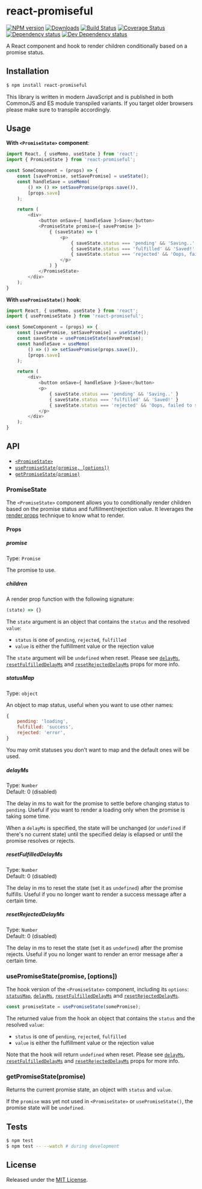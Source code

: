 # react-promiseful

[![NPM version][npm-image]][npm-url] [![Downloads][downloads-image]][npm-url] [![Build Status][travis-image]][travis-url] [![Coverage Status][codecov-image]][codecov-url] [![Dependency status][david-dm-image]][david-dm-url] [![Dev Dependency status][david-dm-dev-image]][david-dm-dev-url]

[npm-url]:https://npmjs.org/package/react-promiseful
[downloads-image]:http://img.shields.io/npm/dm/react-promiseful.svg
[npm-image]:http://img.shields.io/npm/v/react-promiseful.svg
[travis-url]:https://travis-ci.org/moxystudio/react-promiseful
[travis-image]:http://img.shields.io/travis/moxystudio/react-promiseful/master.svg
[codecov-url]:https://codecov.io/gh/moxystudio/react-promiseful
[codecov-image]:https://img.shields.io/codecov/c/github/moxystudio/react-promiseful/master.svg
[david-dm-url]:https://david-dm.org/moxystudio/react-promiseful
[david-dm-image]:https://img.shields.io/david/moxystudio/react-promiseful.svg
[david-dm-dev-url]:https://david-dm.org/moxystudio/react-promiseful?type=dev
[david-dm-dev-image]:https://img.shields.io/david/dev/moxystudio/react-promiseful.svg

A React component and hook to render children conditionally based on a promise status.


## Installation

```sh
$ npm install react-promiseful
```

This library is written in modern JavaScript and is published in both CommonJS and ES module transpiled variants. If you target older browsers please make sure to transpile accordingly.


## Usage

**With `<PromiseState>` component**:

```js
import React, { useMemo, useState } from 'react';
import { PromiseState } from 'react-promiseful';

const SomeComponent = (props) => {
    const [savePromise, setSavePromise] = useState();
    const handleSave = useMemo(
        () => () => setSavePromise(props.save()),
        [props.save]
    );

    return (
        <div>
            <button onSave={ handleSave }>Save</button>
            <PromiseState promise={ savePromise }>
                { (saveState) => (
                    <p>
                        { saveState.status === 'pending' && 'Saving..' }
                        { saveState.status === 'fulfilled' && 'Saved!' }
                        { saveState.status === 'rejected' && 'Oops, failed to save' }
                    </p>
                ) }
            </PromiseState>
        </div>
    );
}
```

**With `usePromiseState()` hook**:

```js
import React, { useMemo, useState } from 'react';
import { usePromiseState } from 'react-promiseful';

const SomeComponent = (props) => {
    const [savePromise, setSavePromise] = useState();
    const saveState = usePromiseState(savePromise);
    const handleSave = useMemo(
        () => () => setSavePromise(props.save()),
        [props.save]
    );

    return (
        <div>
            <button onSave={ handleSave }>Save</button>
            <p>
                { saveState.status === 'pending' && 'Saving..' }
                { saveState.status === 'fulfilled' && 'Saved!' }
                { saveState.status === 'rejected' && 'Oops, failed to save' }
            </p>
        </div>
    );
}
```

## API

- [`<PromiseState>`](#promisestate)
- [`usePromiseState(promise, [options])`](#usepromisestatepromise-options)
- [`getPromiseState(promise)`](#getpromisestatepromise)

### PromiseState

The `<PromiseState>` component allows you to conditionally render children based on the promise status and fulfillment/rejection value. It leverages the [render props](https://reactjs.org/docs/render-props.html) technique to know what to render.

#### Props

##### promise

Type: `Promise`

The promise to use.

##### children

A render prop function with the following signature:

```js
(state) => {}
```

The `state` argument is an object that contains the `status` and the resolved `value`:

- `status` is one of `pending`, `rejected`, `fulfilled`
- `value` is either the fulfillment value or the rejection value

The `state` argument will be `undefined` when reset. Please see [`delayMs`](#delayms), [`resetFulfilledDelayMs`](#resetfulfilleddelayms) and [`resetRejectedDelayMs`](#resetrejecteddelayms) props for more info.

##### statusMap

Type: `object`

An object to map status, useful when you want to use other names:

```js
{
    pending: 'loading',
    fulfilled: 'success',
    rejected: 'error',
}
```

You may omit statuses you don't want to map and the default ones will be used.

##### delayMs

Type: `Number`   
Default: 0 (disabled)

The delay in ms to wait for the promise to settle before changing status to `pending`. Useful if you want to render a loading only when the promise is taking some time.

When a `delayMs` is specified, the state will be unchanged (or `undefined` if there's no current state) until the specified delay is ellapsed or until the promise resolves or rejects.

##### resetFulfilledDelayMs

Type: `Number`   
Default: 0 (disabled)

The delay in ms to reset the state (set it as `undefined`) after the promise fulfills. Useful if you no longer want to render a success message after a certain time.

##### resetRejectedDelayMs

Type: `Number`   
Default: 0 (disabled)

The delay in ms to reset the state (set it as `undefined`) after the promise rejects. Useful if you no longer want to render an error message after a certain time.

### usePromiseState(promise, [options])

The hook version of the `<PromiseState>` component, including its `options`: [`statusMap`](#statusmap), [`delayMs`](#delayms), [`resetFulfilledDelayMs`](#resetfulfilleddelayms) and [`resetRejectedDelayMs`](#resetrejecteddelayms).

```js
const promiseState = usePromiseState(somePromise);
```

The returned value from the hook an object that contains the `status` and the resolved `value`:

- `status` is one of `pending`, `rejected`, `fulfilled`
- `value` is either the fulfillment value or the rejection value

Note that the hook will return `undefined` when reset. Please see [`delayMs`](#delayms), [`resetFulfilledDelayMs`](#resetfulfilleddelayms) and [`resetRejectedDelayMs`](#resetrejecteddelayms) props for more info.

### getPromiseState(promise)

Returns the current promise state, an object with `status` and `value`.

If the `promise` was yet not used in `<PromiseState>` or `usePromiseState()`, the promise state will be `undefined`.


## Tests

```sh
$ npm test
$ npm test -- --watch # during development
```


## License

Released under the [MIT License](http://www.opensource.org/licenses/mit-license.php).
